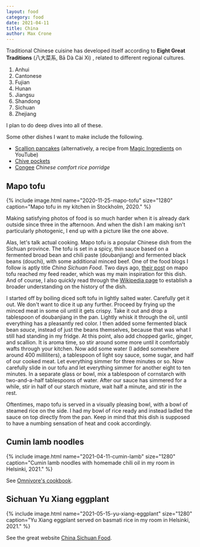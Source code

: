```yaml
---
layout: food
category: food
date: 2021-04-11
title: China
author: Max Crone
---
```


Traditional Chinese cuisine has developed itself according to **Eight Great Traditions** (八大菜系, Bā Dà Cài Xì) , related to different regional cultures.

1. Anhui
2. Cantonese
3. Fujian
4. Hunan
5. Jiangsu
6. Shandong
7. Sichuan
8. Zhejiang

I plan to do deep dives into all of these.

Some other dishes I want to make include the following.

- [Scallion pancakes](https://omnivorescookbook.com/chinese-scallion-pancakes/) (alternatively, a recipe from [Magic Ingredients](https://www.youtube.com/watch?v=55X8M68rCiQ) on YouTube)
- [Chive pockets](https://omnivorescookbook.com/chinese-chive-pockets/)
- [Congee](https://omnivorescookbook.com/how-to-make-congee/) *Chinese comfort rice porridge*

## Mapo tofu

{% include image.html name="2020-11-25-mapo-tofu" size="1280" caption="Mapo tofu in my kitchen in Stockholm, 2020." %}

Making satisfying photos of food is so much harder when it is already dark outside since three in the afternoon. 
And when the dish I am making isn't particularly photogenic, I end up with a picture like the one above.

Alas, let's talk actual cooking.
Mapo tofu is a popular Chinese dish from the Sichuan province.
The tofu is set in a spicy, thin sauce based on a fermented broad bean and chili paste (doubanjiang) and fermented black beans (douchi), with some additional minced beef.
One of the food blogs I follow is aptly title *China Sichuan Food*.
Two days ago, [their post](https://www.chinasichuanfood.com/mapo-tofu-recipe/) on mapo tofu reached my feed reader, which was my main inspiration for this dish.
And of course, I also quickly read through the [Wikipedia page](https://en.wikipedia.org/wiki/Mapo_tofu) to establish a broader understanding on the history of the dish.

I started off by boiling diced soft tofu in lightly salted water.
Carefully get it out. We don't want to dice it up any further.
Proceed by frying up the minced meat in some oil until it gets crispy.
Take it out and drop a tablespoon of doubanjiang in the pan.
Lightly whisk it through the oil, until everything has a pleasantly red color.
I then added some fermented black bean *sauce*, instead of just the beans themselves, because that was what I still had standing in my fridge.
At this point, also add chopped garlic, ginger, and scallion.
It is aroma time, so stir around some more until it comfortably wafts through your kitchen.
Now add some water (I added somewhere around 400 milliliters), a tablespoon of light soy sauce, some sugar, and half of our cooked meat.
Let everything simmer for three minutes or so.
Now carefully slide in our tofu and let everything simmer for another eight to ten minutes.
In a separate glass or bowl, mix a tablespoon of cornstarch with two-and-a-half tablespoons of water.
After our sauce has simmered for a while, stir in half of our starch mixture, wait half a minute, and stir in the rest.

Oftentimes, mapo tofu is served in a visually pleasing bowl, with a bowl of steamed rice on the side.
I had my bowl of rice ready and instead ladled the sauce on top directly from the pan.
Keep in mind that this dish is supposed to have a numbing sensation of heat and cook accordingly.

## Cumin lamb noodles

{% include image.html name="2021-04-11-cumin-lamb" size="1280" caption="Cumin lamb noodles with homemade chili oil in my room in Helsinki, 2021." %}

See [Omnivore's cookbook](https://omnivorescookbook.com/cumin-lamb-noodles/).

## Sichuan Yu Xiang eggplant

{% include image.html name="2021-05-15-yu-xiang-eggplant" size="1280" caption="Yu Xiang eggplant served on basmati rice in my room in Helsinki, 2021." %}

See the great website [China Sichuan Food](https://www.chinasichuanfood.com/yu-xiang-qie-zi-sichuan-eggplant).
